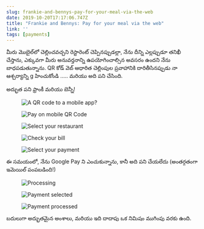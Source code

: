 ```yaml
---
slug: frankie-and-bennys-pay-for-your-meal-via-the-web
date: 2019-10-20T17:17:06.747Z
title: "Frankie and Bennys: Pay for your meal via the web"
link: ''
tags: [payments]
---
```


మీరు మొబైల్‌లో చెల్లించవచ్చని రెస్టారెంట్ చెప్పినప్పుడల్లా, నేను దీన్ని ఎల్లప్పుడూ తనిఖీ చేస్తాను, ఎక్కువగా మీరు అనువర్తనాన్ని ఉపయోగించాల్సిన అవసరం ఉందని నేను బాధపడుతున్నాను. QR కోడ్ వెబ్ ఆధారిత చెల్లింపుల ప్రవాహానికి దారితీసినప్పుడు నా ఆశ్చర్యాన్ని g హించుకోండి ..... మరియు అది పని చేసింది.

అద్భుత పని ఫ్రాంకీ మరియు బెన్నీ!

<figure><img src="/images/2019-10-20-frankie-and-bennys-pay-for-your-meal-via-the-web-0.jpeg" alt="A QR code to a mobile app?"></figure>

<figure><img src="/images/2019-10-20-frankie-and-bennys-pay-for-your-meal-via-the-web-1.jpeg" alt="Pay on mobile QR Code"></figure>

<figure><img src="/images/2019-10-20-frankie-and-bennys-pay-for-your-meal-via-the-web-2.jpeg" alt="Select your restaurant"></figure>

<figure><img src="/images/2019-10-20-frankie-and-bennys-pay-for-your-meal-via-the-web-3.jpeg" alt="Check your bill"></figure>

<figure><img src="/images/2019-10-20-frankie-and-bennys-pay-for-your-meal-via-the-web-4.jpeg" alt="Select your payment"></figure>

ఈ సమయంలో, నేను Google Pay ని ఎంచుకున్నాను, కానీ అది పని చేయలేదు (అంతర్గతంగా ఇమెయిల్ పంపబడింది!)

<figure><img src="/images/2019-10-20-frankie-and-bennys-pay-for-your-meal-via-the-web-5.jpeg" alt="Processing"></figure>

<figure><img src="/images/2019-10-20-frankie-and-bennys-pay-for-your-meal-via-the-web-6.jpeg" alt="Payment selected"></figure>

<figure><img src="/images/2019-10-20-frankie-and-bennys-pay-for-your-meal-via-the-web-7.jpeg" alt="Payment processed"></figure>

బదులుగా అద్భుతమైన అంశాలు, మరియు ఇది దాదాపు ఒక నిమిషం ముగింపు వరకు ఉంది.

